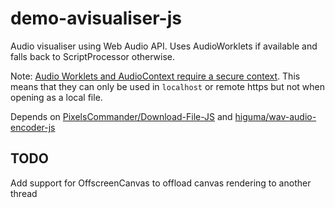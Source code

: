 # demo-avisualiser-js
Audio visualiser using Web Audio API.
Uses AudioWorklets if available and falls back to ScriptProcessor otherwise.

Note: [Audio Worklets and AudioContext require a secure context](https://developers.google.com/web/updates/2017/12/audio-worklet#registration_and_instantiation). This means that they can only be used in `localhost` or remote https but not when opening as a local file.

Depends on [PixelsCommander/Download-File-JS](https://github.com/PixelsCommander/Download-File-JS) and [higuma/wav-audio-encoder-js](https://github.com/higuma/wav-audio-encoder-js)

## TODO
Add support for OffscreenCanvas to offload canvas rendering to another thread
